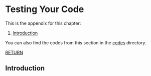# Testing Your Code

This is the appendix for this chapter:

1. [Introduction](#introduction)

You can also find the codes from this section in the [codes](./codes) directory.  

[RETURN](./../../README.md)  

## Introduction  


